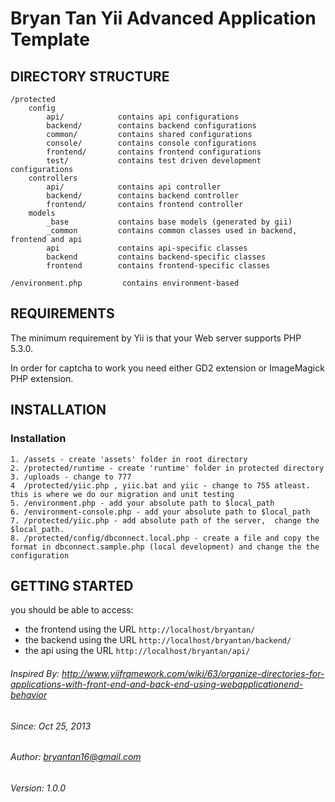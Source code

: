Bryan Tan Yii Advanced Application Template
===========================================

DIRECTORY STRUCTURE
-------------------

```
/protected
    config
        api/            contains api configurations
        backend/        contains backend configurations
        common/         contains shared configurations
        console/        contains console configurations
        frontend/       contains frontend configurations
        test/           contains test driven development configurations
    controllers
        api/            contains api controller
        backend/        contains backend controller
        frontend/       contains frontend controller
    models
        _base           contains base models (generated by gii)
        _common         contains common classes used in backend, frontend and api
        api             contains api-specific classes
        backend         contains backend-specific classes
        frontend        contains frontend-specific classes

/environment.php         contains environment-based
```

REQUIREMENTS
------------

The minimum requirement by Yii is that your Web server supports PHP 5.3.0.

In order for captcha to work you need either GD2 extension or ImageMagick PHP extension.

INSTALLATION
------------

### Installation ###
    1. /assets - create 'assets' folder in root directory
    2. /protected/runtime - create 'runtime' folder in protected directory
    3. /uploads - change to 777
    4  /protected/yiic.php , yiic.bat and yiic - change to 755 atleast. this is where we do our migration and unit testing
    5. /environment.php - add your absolute path to $local_path
    6. /environment-console.php - add your absolute path to $local_path
    7. /protected/yiic.php - add absolute path of the server,  change the $local_path.
    8. /protected/config/dbconnect.local.php - create a file and copy the format in dbconnect.sample.php (local development) and change the the configuration

GETTING STARTED
---------------

you should be able to access:

- the frontend using the URL `http://localhost/bryantan/`
- the backend using the URL `http://localhost/bryantan/backend/`
- the api using the URL `http://localhost/bryantan/api/`

###### Inspired By: http://www.yiiframework.com/wiki/63/organize-directories-for-applications-with-front-end-and-back-end-using-webapplicationend-behavior
###### Since: Oct 25, 2013
###### Author: bryantan16@gmail.com
###### Version: 1.0.0